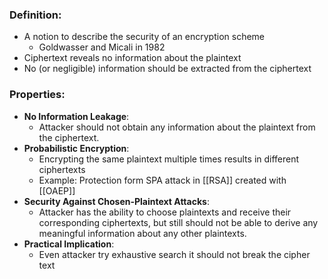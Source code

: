 ### Definition:
- A notion to describe the security of an encryption scheme
	- Goldwasser and Micali in 1982
- Ciphertext reveals no information about the plaintext
- No (or negligible) information should be extracted from the ciphertext
### Properties:
- **No Information Leakage**:
	- Attacker should not  obtain any information about the plaintext from the ciphertext.   
- **Probabilistic Encryption**: 
	- Encrypting the same plaintext multiple times results in different ciphertexts
	- Example: Protection form SPA attack in [[RSA]] created with [[OAEP]] 
- **Security Against Chosen-Plaintext Attacks**:
	- Attacker has the ability to choose plaintexts and receive their corresponding ciphertexts, but still should not be able to derive any meaningful information about any other plaintexts.
 - **Practical Implication**:
	 - Even attacker try exhaustive search it should not break the cipher text